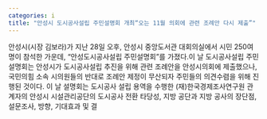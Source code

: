 ```yaml
---
categories: i
title: "안성시 도시공사설립 주민설명회 개최“오는 11월 의회에 관련 조례안 다시 제출”"
---
```

안성시(시장 김보라)가 지난 28일 오후, 안성시 중앙도서관 대회의실에서 시민 250여명이 참석한 가운데, “안성도시공사설립 주민설명회”를 가졌다.이 날 도시공사설립 주민설명회는 안성시가 도시공사설립 추진을 위해 관련 조례안을 안성시의회에 제출했으나, 국민의힘 소속 시의원들의 반대로 조례안 제정이 무산되자 주민들의 의견수렴을 위해 진행된 것이다. 이 날 설명회는 도시공사 설립 용역을 수행한 (재)한국경제조사연구원 관계자의 안성시 시설관리공단의 도시공사 전환 타당성, 지방 공단과 지방 공사의 장단점, 설문조사, 방향, 기대효과 및 결